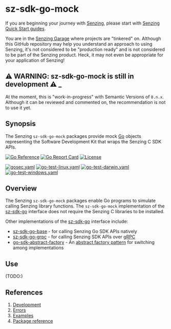 # sz-sdk-go-mock

If you are beginning your journey with
[Senzing](https://senzing.com/),
please start with
[Senzing Quick Start guides](https://docs.senzing.com/quickstart/).

You are in the
[Senzing Garage](https://github.com/senzing-garage-garage)
where projects are "tinkered" on.
Although this GitHub repository may help you understand an approach to using Senzing,
it's not considered to be "production ready" and is not considered to be part of the Senzing product.
Heck, it may not even be appropriate for your application of Senzing!

## :warning: WARNING: sz-sdk-go-mock is still in development :warning: _

At the moment, this is "work-in-progress" with Semantic Versions of `0.n.x`.
Although it can be reviewed and commented on,
the recommendation is not to use it yet.

## Synopsis

The Senzing `sz-sdk-go-mock` packages provide mock
[Go](https://go.dev/)
objects representing the Software Development Kit that wraps the
Senzing C SDK APIs.

[![Go Reference](https://pkg.go.dev/badge/github.com/senzing-garage/sz-sdk-go-mock.svg)](https://pkg.go.dev/github.com/senzing-garage/sz-sdk-go-mock)
[![Go Report Card](https://goreportcard.com/badge/github.com/senzing-garage/sz-sdk-go-mock)](https://goreportcard.com/report/github.com/senzing-garage/sz-sdk-go-mock)
[![License](https://img.shields.io/badge/License-Apache2-brightgreen.svg)](https://github.com/senzing-garage/sz-sdk-go-mock/blob/main/LICENSE)

[![gosec.yaml](https://github.com/senzing-garage/sz-sdk-go-mock/actions/workflows/gosec.yaml/badge.svg)](https://github.com/senzing-garage/sz-sdk-go-mock/actions/workflows/gosec.yaml)
[![go-test-linux.yaml](https://github.com/senzing-garage/sz-sdk-go-mock/actions/workflows/go-test-linux.yaml/badge.svg)](https://github.com/senzing-garage/sz-sdk-go-mock/actions/workflows/go-test-linux.yaml)
[![go-test-darwin.yaml](https://github.com/senzing-garage/sz-sdk-go-mock/actions/workflows/go-test-darwin.yaml/badge.svg)](https://github.com/senzing-garage/sz-sdk-go-mock/actions/workflows/go-test-darwin.yaml)
[![go-test-windows.yaml](https://github.com/senzing-garage/sz-sdk-go-mock/actions/workflows/go-test-windows.yaml/badge.svg)](https://github.com/senzing-garage/sz-sdk-go-mock/actions/workflows/go-test-windows.yaml)

## Overview

The Senzing `sz-sdk-go-mock` packages enable Go programs to simulate calling Senzing library functions.
The `sz-sdk-go-mock` implementation of the
[sz-sdk-go](https://github.com/senzing-garage/sz-sdk-go)
interface does not require the Senzing C libraries to be installed.

Other implementations of the
[sz-sdk-go](https://github.com/senzing-garage/sz-sdk-go)
interface include:

- [sz-sdk-go-base](https://github.com/senzing-garage/sz-sdk-go-base) - for
  calling Senzing Go SDK APIs natively
- [sz-sdk-go-grpc](https://github.com/senzing-garage/sz-sdk-go-grpc) - for
  calling Senzing SDK APIs over [gRPC](https://grpc.io/)
- [go-sdk-abstract-factory](https://github.com/senzing-garage/go-sdk-abstract-factory) - An
  [abstract factory pattern](https://en.wikipedia.org/wiki/Abstract_factory_pattern)
  for switching among implementations

## Use

(TODO:)

## References

1. [Development](docs/development.md)
1. [Errors](docs/errors.md)
1. [Examples](docs/examples.md)
1. [Package reference](https://pkg.go.dev/github.com/senzing-garage/sz-sdk-go-mock)
